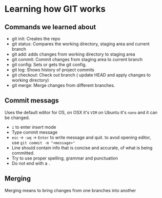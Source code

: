 # Learning how GIT works

## Commands we learned about
- git init: Creates the repo
- git status: Compares the working directory, staging area and current branch
- git add: adds changes from working directory to staging area
- git commit: Commit changes from staging area to current branch
- git config: Sets or gets the git config.
- git log: Shows history of project commits
- git checkout: Check out branch ( update HEAD and apply changes to working directory)
- git merge: Merge changes from different branches.

## Commit messags
Uses the default editor for OS, on OSX it's `VIM` on Ubuntu it's `nano` and it can be changed.
- `i` to enter *insert* mode
- Type commit message
- `esc` -> `:wq` -> `Enter` to write message and quit.
to avod opening editor, use `git commit -m "<message>"`
- Line should contain info that is concise and accurate, of what is being committed.
- Try to use proper spelling, grammar and punctuation
- Do not end with a `.`

## Merging
Merging means to bring changes from one branches into another
